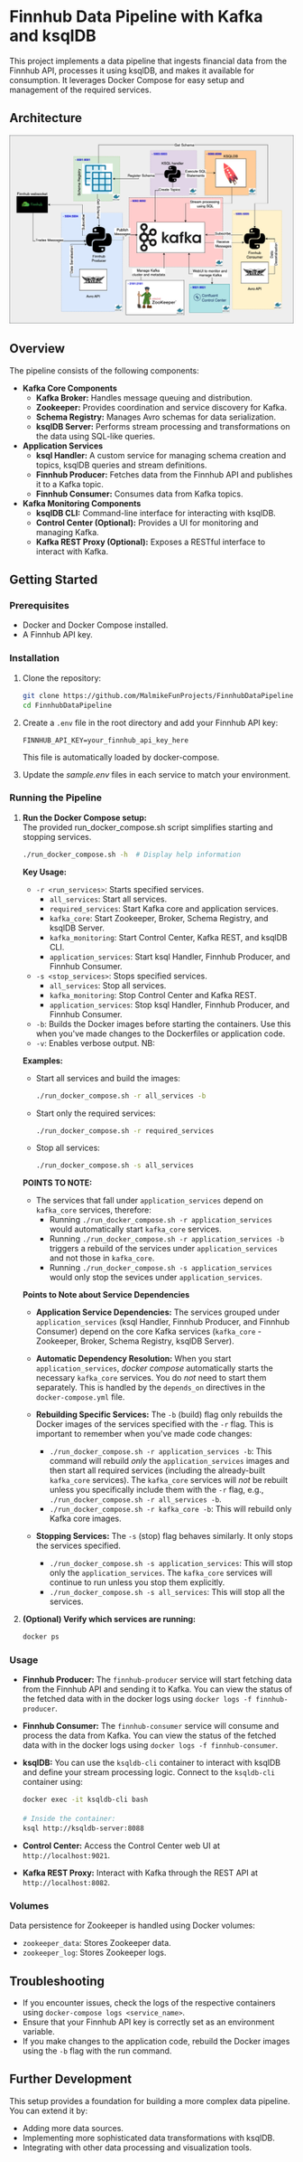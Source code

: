 # Finnhub Data Pipeline with Kafka and ksqlDB

This project implements a data pipeline that ingests financial data from the Finnhub API, processes it using ksqlDB, and makes it available for consumption.  It leverages Docker Compose for easy setup and management of the required services.

## Architecture
![Architecture Diagram](assets/images/system-architecture.png)

## Overview

The pipeline consists of the following components:
* **Kafka Core Components**
    * **Kafka Broker:**  Handles message queuing and distribution.
    * **Zookeeper:** Provides coordination and service discovery for Kafka.
    * **Schema Registry:** Manages Avro schemas for data serialization.
    * **ksqlDB Server:** Performs stream processing and transformations on the data using SQL-like queries.
* **Application Services**
    * **ksql Handler:** A custom service for managing schema creation and topics, ksqlDB queries and stream definitions.
    * **Finnhub Producer:** Fetches data from the Finnhub API and publishes it to a Kafka topic.
    * **Finnhub Consumer:** Consumes data from Kafka topics.
* **Kafka Monitoring Components**
    * **ksqlDB CLI:** Command-line interface for interacting with ksqlDB.
    * **Control Center (Optional):** Provides a UI for monitoring and managing Kafka.
    * **Kafka REST Proxy (Optional):** Exposes a RESTful interface to interact with Kafka.

## Getting Started

### Prerequisites

* Docker and Docker Compose installed.
* A Finnhub API key.

### Installation
1.  Clone the repository:
    ```bash
    git clone https://github.com/MalmikeFunProjects/FinnhubDataPipeline.git
    cd FinnhubDataPipeline
    ```
2.  Create a `.env` file in the root directory and add your Finnhub API key:

    ```
    FINNHUB_API_KEY=your_finnhub_api_key_here
    ```
    This file is automatically loaded by docker-compose.
3.  Update the *sample.env* files in each service to match your environment.

### Running the Pipeline

1. **Run the Docker Compose setup:** <br>
    The provided run_docker_compose.sh script simplifies starting and stopping services.
    ```sh
    ./run_docker_compose.sh -h  # Display help information
    ```

    **Key Usage:**
    - `-r <run_services>`: Starts specified services.
        - `all_services`: Start all services.
        - `required_services`: Start Kafka core and application services.
        - `kafka_core`: Start Zookeeper, Broker, Schema Registry, and ksqlDB Server.
        - `kafka_monitoring`: Start Control Center, Kafka REST, and ksqlDB CLI.
        - `application_services`: Start ksql Handler, Finnhub Producer, and Finnhub Consumer.
    - `-s <stop_services>`: Stops specified services.
        - `all_services`: Stop all services.
        - `kafka_monitoring`: Stop Control Center and Kafka REST.
        - `application_services`: Stop ksql Handler, Finnhub Producer, and Finnhub Consumer.
    - `-b`: Builds the Docker images before starting the containers. Use this when you've made changes to the Dockerfiles or application code.
    - `-v`: Enables verbose output.
    NB:

    **Examples:**
    - Start all services and build the images:
        ```sh
        ./run_docker_compose.sh -r all_services -b
        ```
    - Start only the required services:
        ```sh
        ./run_docker_compose.sh -r required_services
        ```
    - Stop all services:
        ```sh
        ./run_docker_compose.sh -s all_services
        ```
    **POINTS TO NOTE:**
    - The services that fall under `application_services` depend on `kafka_core` services, therefore:
        - Running `./run_docker_compose.sh -r application_services` would automatically start `kafka_core` services.
        - Running `./run_docker_compose.sh -r application_services -b` triggers a rebuild of the services under `application_services` and not those in `kafka_core`.
        - Running `./run_docker_compose.sh -s application_services` would only stop the sevices under `application_services`.

    **Points to Note about Service Dependencies**

    * **Application Service Dependencies:** The services grouped under `application_services` (ksql Handler, Finnhub Producer, and Finnhub Consumer) depend on the core Kafka services (`kafka_core` - Zookeeper, Broker, Schema Registry, ksqlDB Server).

    * **Automatic Dependency Resolution:**  When you start `application_services`, *docker compose* automatically starts the necessary `kafka_core` services.  You do *not* need to start them separately. This is handled by the `depends_on` directives in the `docker-compose.yml` file.

    * **Rebuilding Specific Services:** The `-b` (build) flag only rebuilds the Docker images of the services specified with the `-r` flag.  This is important to remember when you've made code changes:
        * `./run_docker_compose.sh -r application_services -b`: This command will rebuild *only* the `application_services` images and then start all required services (including the already-built `kafka_core` services).  The `kafka_core` services will *not* be rebuilt unless you specifically include them with the `-r` flag, e.g., `./run_docker_compose.sh -r all_services -b`.
        * `./run_docker_compose.sh -r kafka_core -b`: This will rebuild only Kafka core images.

    * **Stopping Services:**  The `-s` (stop) flag behaves similarly.  It only stops the services specified.
        * `./run_docker_compose.sh -s application_services`: This will stop only the `application_services`. The `kafka_core` services will continue to run unless you stop them explicitly.
        * `./run_docker_compose.sh -s all_services`: This will stop all the services.

2. **(Optional) Verify which services are running:**
   ```sh
   docker ps
   ```

### Usage
*   **Finnhub Producer:** The `finnhub-producer` service will start fetching data from the Finnhub API and sending it to Kafka. You can view the status of the fetched data with in the docker logs using `docker logs -f finnhub-producer`.
*   **Finnhub Consumer:** The `finnhub-consumer` service will consume and process the data from Kafka. You can view the status of the fetched data with in the docker logs using `docker logs -f finnhub-consumer`.
*   **ksqlDB:**  You can use the `ksqldb-cli` container to interact with ksqlDB and define your stream processing logic.  Connect to the `ksqldb-cli` container using:

    ```bash
    docker exec -it ksqldb-cli bash

    # Inside the container:
    ksql http://ksqldb-server:8088
    ```
*   **Control Center:** Access the Control Center web UI at `http://localhost:9021`.
*   **Kafka REST Proxy:**  Interact with Kafka through the REST API at `http://localhost:8082`.

### Volumes
Data persistence for Zookeeper is handled using Docker volumes:
- `zookeeper_data`: Stores Zookeeper data.
- `zookeeper_log`: Stores Zookeeper logs.

## Troubleshooting
- If you encounter issues, check the logs of the respective containers using `docker-compose logs <service_name>`.
- Ensure that your Finnhub API key is correctly set as an environment variable.
- If you make changes to the application code, rebuild the Docker images using the `-b` flag with the run command.

## Further Development
This setup provides a foundation for building a more complex data pipeline. You can extend it by:
- Adding more data sources.
- Implementing more sophisticated data transformations with ksqlDB.
- Integrating with other data processing and visualization tools.

